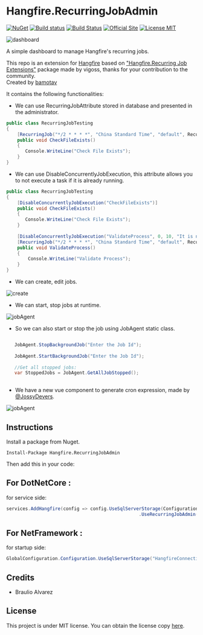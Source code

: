 # Hangfire.RecurringJobAdmin
[![NuGet](https://buildstats.info/nuget/Hangfire.RecurringJobAdmin)](https://www.nuget.org/packages/Hangfire.RecurringJobAdmin/)
[![Build status](https://ci.appveyor.com/api/projects/status/u2xrias2vk727beg/branch/master?svg=true)](https://ci.appveyor.com/project/bamotav/hangfire-recurringjobadmin/branch/master)
[![Build Status](https://github.com/bamotav/Hangfire.RecurringJobAdmin/workflows/CI-HRJ/badge.svg)](https://github.com/bamotav/Hangfire.RecurringJobAdmin/actions)
[![Official Site](https://img.shields.io/badge/site-hangfire.io-blue.svg)](http://hangfire.io)
[![License MIT](https://img.shields.io/badge/license-MIT-green.svg)](http://opensource.org/licenses/MIT)




![dashboard](Content/dashboard.png)

A simple dashboard to manage Hangfire's recurring jobs.

This repo is an extension for [Hangfire](https://github.com/HangfireIO/Hangfire) based on ["Hangfire.Recurring Job Extensions"](https://github.com/icsharp/Hangfire.RecurringJobExtensions/) package made by vigoss, thanks for your contribution to the community.  
Created by [bamotav](https://github.com/bamotav)


It contains the following functionalities: 

* We can use RecurringJobAttribute stored in database and presented in the administrator.

```csharp
public class RecurringJobTesting
{
    [RecurringJob("*/2 * * * *", "China Standard Time", "default", RecurringJobId = "Check-File-Exists")]
    public void CheckFileExists()
    {
       Console.WriteLine("Check File Exists");
    }
}
```
* We can use DisableConcurrentlyJobExecution, this attribute allows you to not execute a task if it is already running.

```csharp
public class RecurringJobTesting
{
    [DisableConcurrentlyJobExecution("CheckFileExists")]
    public void CheckFileExists()
    {
       Console.WriteLine("Check File Exists");
    }
    
    [DisableConcurrentlyJobExecution("ValidateProcess", 0, 10, "It is not allowed to perform multiple same tasks.")]
    [RecurringJob("*/2 * * * *", "China Standard Time", "default", RecurringJobId = "Validate-Process")]
    public void ValidateProcess()
    {
        Console.WriteLine("Validate Process");
    }
}
```

* We can create, edit jobs.

![create](Content/create.png)

* We can start, stop jobs at runtime.

![jobAgent](Content/jobAgent.png)

* So we can also start or stop the job using JobAgent static class.

```csharp

   JobAgent.StopBackgroundJob("Enter the Job Id");
   
   JobAgent.StartBackgroundJob("Enter the Job Id");
   
   //Get all stopped jobs:
   var StoppedJobs = JobAgent.GetAllJobStopped();
   
```
* We have a new vue component to generate cron expression, made by [@JossyDevers](https://github.com/JossyDevers).

![jobAgent](Content/generatecron.png)


## Instructions
Install a package from Nuget. 
```
Install-Package Hangfire.RecurringJobAdmin
```

Then add this in your code:

## For DotNetCore  :
for service side:
```csharp
services.AddHangfire(config => config.UseSqlServerStorage(Configuration.GetConnectionString("HangfireConnection"))
                                                 .UseRecurringJobAdmin(typeof(Startup).Assembly))
```

## For NetFramework  :
for startup side:
```csharp
GlobalConfiguration.Configuration.UseSqlServerStorage("HangfireConnection").UseRecurringJobAdmin(typeof(Startup).Assembly)
```

## Credits
 * Braulio Alvarez
 
## License
This project is under MIT license. You can obtain the license copy [here](https://github.com/Centaurea-io/Hangfire.RecurringJobAdminFixedEditForNuget/blob/master/LICENSE).

